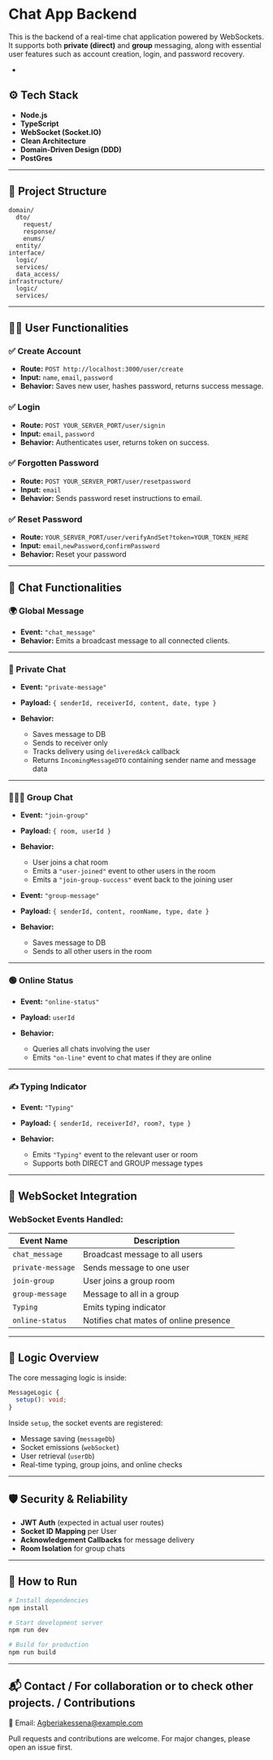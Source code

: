 # Chat App Backend

This is the backend of a real-time chat application powered by WebSockets. It supports both **private (direct)** and **group** messaging, along with essential user features such as account creation, login, and password recovery.

-

## ⚙️ Tech Stack

* **Node.js**
* **TypeScript**
* **WebSocket (Socket.IO)**
* **Clean Architecture**
* **Domain-Driven Design (DDD)**
* **PostGres**

---

## 📁 Project Structure

```plaintext
domain/
  dto/
    request/
    response/
    enums/
  entity/
interface/
  logic/
  services/
  data_access/
infrastructure/
  logic/
  services/
```

---

## 🧑‍💻 User Functionalities

### ✅ Create Account


* **Route:** `POST http://localhost:3000/user/create`
* **Input:** `name`, `email`, `password`
* **Behavior:** Saves new user, hashes password, returns success message.

### ✅ Login

* **Route:** `POST YOUR_SERVER_PORT/user/signin`
* **Input:** `email`, `password`
* **Behavior:** Authenticates user, returns token on success.

### ✅ Forgotten Password

* **Route:** `POST YOUR_SERVER_PORT/user/resetpassword`
* **Input:** `email`
* **Behavior:** Sends password reset instructions to email.

### ✅ Reset Password

* **Route:**  `YOUR_SERVER_PORT/user/verifyAndSet?token=YOUR_TOKEN_HERE`
* **Input:**  `email`,`newPassword`,`confirmPassword`
* **Behavior:** Reset your password


---

## 💬 Chat Functionalities

### 🌍 Global Message

* **Event:** `"chat_message"`
* **Behavior:** Emits a broadcast message to all connected clients.

---

### 👥 Private Chat

* **Event:** `"private-message"`
* **Payload:** `{ senderId, receiverId, content, date, type }`
* **Behavior:**

  * Saves message to DB
  * Sends to receiver only
  * Tracks delivery using `deliveredAck` callback
  * Returns `IncomingMessageDTO` containing sender name and message data

---

### 👨‍👧‍👦 Group Chat

* **Event:** `"join-group"`

* **Payload:** `{ room, userId }`

* **Behavior:**

  * User joins a chat room
  * Emits a `"user-joined"` event to other users in the room
  * Emits a `"join-group-success"` event back to the joining user

* **Event:** `"group-message"`

* **Payload:** `{ senderId, content, roomName, type, date }`

* **Behavior:**

  * Saves message to DB
  * Sends to all other users in the room

---

### 🟢 Online Status

* **Event:** `"online-status"`
* **Payload:** `userId`
* **Behavior:**

  * Queries all chats involving the user
  * Emits `"on-line"` event to chat mates if they are online

---

### ✍️ Typing Indicator

* **Event:** `"Typing"`
* **Payload:** `{ senderId, receiverId?, room?, type }`
* **Behavior:**

  * Emits `"Typing"` event to the relevant user or room
  * Supports both DIRECT and GROUP message types

---

## 🔌 WebSocket Integration

### WebSocket Events Handled:

| Event Name        | Description                            |
| ----------------- | -------------------------------------- |
| `chat_message`    | Broadcast message to all users         |
| `private-message` | Sends message to one user              |
| `join-group`      | User joins a group room                |
| `group-message`   | Message to all in a group              |
| `Typing`          | Emits typing indicator                 |
| `online-status`   | Notifies chat mates of online presence |

---

## 🧱 Logic Overview

The core messaging logic is inside:

```ts
MessageLogic {
  setup(): void;
}
```

Inside `setup`, the socket events are registered:

* Message saving (`messageDb`)
* Socket emissions (`webSocket`)
* User retrieval (`userDb`)
* Real-time typing, group joins, and online checks

---

## 🛡️ Security & Reliability

* **JWT Auth** (expected in actual user routes)
* **Socket ID Mapping** per User
* **Acknowledgement Callbacks** for message delivery
* **Room Isolation** for group chats

---

## 🚀 How to Run

```bash
# Install dependencies
npm install

# Start development server
npm run dev

# Build for production
npm run build
```

---

## 📬 Contact / For collaboration or to check other projects. / Contributions
📧 Email: Agberiakessena@example.com

Pull requests and contributions are welcome. For major changes, please open an issue first.
